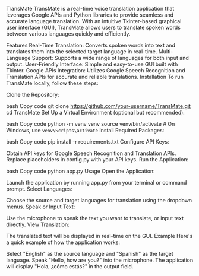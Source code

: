 TransMate
TransMate is a real-time voice translation application that leverages Google APIs and Python libraries to provide seamless and accurate language translation. With an intuitive Tkinter-based graphical user interface (GUI), TransMate allows users to translate spoken words between various languages quickly and efficiently.

Features
Real-Time Translation: Converts spoken words into text and translates them into the selected target language in real-time.
Multi-Language Support: Supports a wide range of languages for both input and output.
User-Friendly Interface: Simple and easy-to-use GUI built with Tkinter.
Google APIs Integration: Utilizes Google Speech Recognition and Translation APIs for accurate and reliable translations.
Installation
To run TransMate locally, follow these steps:

Clone the Repository:

bash
Copy code
git clone https://github.com/your-username/TransMate.git
cd TransMate
Set Up a Virtual Environment (optional but recommended):

bash
Copy code
python -m venv venv
source venv/bin/activate  # On Windows, use `venv\Scripts\activate`
Install Required Packages:

bash
Copy code
pip install -r requirements.txt
Configure API Keys:

Obtain API keys for Google Speech Recognition and Translation APIs.
Replace placeholders in config.py with your API keys.
Run the Application:

bash
Copy code
python app.py
Usage
Open the Application:

Launch the application by running app.py from your terminal or command prompt.
Select Languages:

Choose the source and target languages for translation using the dropdown menus.
Speak or Input Text:

Use the microphone to speak the text you want to translate, or input text directly.
View Translation:

The translated text will be displayed in real-time on the GUI.
Example
Here's a quick example of how the application works:

Select "English" as the source language and "Spanish" as the target language.
Speak "Hello, how are you?" into the microphone.
The application will display "Hola, ¿cómo estás?" in the output field.

